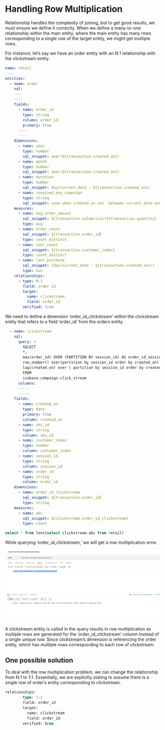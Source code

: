 # Handling Row Multiplication

Relationship handles the complexity of joining, but to get good results, we must ensure we define it correctly. When we define a many-to-one relationship within the main entity, where the main entity has many rows corresponding to a single row of the target entity, we might get multiple rows. 

For instance, let’s say we have an order entity with an N:1 relationship with the clickstream entity. 

```yaml
name: retail
----
entities:
  - name: order
    sql:
    ----
    ----
    fields:
      - name: order_id
        type: string
        column: order_id
        primary: true
      ----
      ----
    dimensions:
      - name: year
        type: number
        sql_snippet: year(${transaction.created_on})
      - name: month
        type: number
        sql_snippet: year(${transaction.created_on})
      - name: duration
        type: number
        sql_snippet: day(current_date - ${transaction.created_on})
      - name: received_any_campaign
        type: string
        sql_snippet: case when created_on not  between current_date and current_date + interval '-2' month and campaign_id is null then true else false end
    measures:
      - name: avg_order_amount
        sql_snippet: ${transaction.saleprice}*${transaction.quantity}
        type: avg
      - name: order_count
        sql_snippet: ${transaction.order_id}
        type: count_distinct
      - name: user_count
        sql_snippet: ${transaction.customer_index}
        type: count_distinct
      - name: last_purchase
        sql_snippet: (day(current_date - ${transaction.created_on}))
        type: min
    relationships:
      - type: N:1
        field: order_id
        target:
          name: clickstream
          field: order_id
        verified: true
```

We need to define a dimension ‘order_id_clickstream’ within the clickstream entity that refers to a field ‘order_id’ from the orders entity. 

```yaml
  - name: clickstream
    sql:
      query: >
        SELECT
        *,
        max(order_id) OVER (PARTITION BY session_id) AS order_id_session_wise,
        row_number() over(partition by session_id order by created_on) as row_num,
        lag(created_on) over ( partition by session_id order by created_on ) last_act_time
        FROM
        icebase.campaign.click_stream
      columns:
      -----
      -----
    fields:
      - name: created_on
        type: date
        primary: true
        column: created_on
      - name: sku_id
        type: string
        column: sku_id
      - name: customer_index
        type: number
        column: customer_index
      - name: session_id
        type: string
        column: session_id
      - name: order_id
        type: string
        column: order_id
    dimensions:
      - name: order_id_clickstream
        sql_snippet: ${transaction.order_id}
        type: string
    measures:
      - name: abc
        sql_snippet: ${clickstream.order_id_clickstream}
        type: count
```

```sql
select * from lens(select clickstream.abc from retail)
```

While querying ‘order_id_clickstream,’ we will get a row multiplication error.
 
<center>

![Picture](./untitled.png)

</center>

A clickstream entity is called in the query results in row multiplication as multiple rows are generated for the ‘order_id_clickstream’ column instead of a single unique row. Since clickstream’s dimension is referencing the order entity, which has multiple rows corresponding to each row of clickstream.

## One possible solution

To deal with the row multiplication problem, we can change the relationship from N:1 to 1:1. Essentially, we are explicitly stating to assume there is a single row of order’s entity corresponding to clickstream.

```sql
relationships:
      - type: 1:1
        field: order_id
        target:
          name: clickstream
          field: order_id
        verified: true
```
